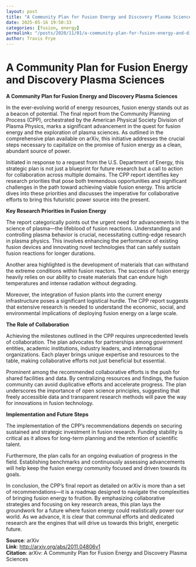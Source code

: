 ```yaml
---
layout: post
title: "A Community Plan for Fusion Energy and Discovery Plasma Sciences"
date: 2025-05-16 19:50:33
categories: [fusion, energy]
permalink: "/posts/2020/11/01/a-community-plan-for-fusion-energy-and-discovery-plasma-sciences/"
author: Travis Frye
---
```


# A Community Plan for Fusion Energy and Discovery Plasma Sciences

**A Community Plan for Fusion Energy and Discovery Plasma Sciences**

In the ever-evolving world of energy resources, fusion energy stands out as a beacon of potential. The final report from the Community Planning Process (CPP), orchestrated by the American Physical Society Division of Plasma Physics, marks a significant advancement in the quest for fusion energy and the exploration of plasma sciences. As outlined in the comprehensive plan available on arXiv, this initiative addresses the crucial steps necessary to capitalize on the promise of fusion energy as a clean, abundant source of power.

Initiated in response to a request from the U.S. Department of Energy, this strategic plan is not just a blueprint for future research but a call to action for collaboration across multiple domains. The CPP report identifies key research priorities that pose both tremendous opportunities and significant challenges in the path toward achieving viable fusion energy. This article dives into these priorities and discusses the imperative for collaborative efforts to bring this futuristic power source into the present.

**Key Research Priorities in Fusion Energy**

The report categorically points out the urgent need for advancements in the science of plasma—the lifeblood of fusion reactions. Understanding and controlling plasma behavior is crucial, necessitating cutting-edge research in plasma physics. This involves enhancing the performance of existing fusion devices and innovating novel technologies that can safely sustain fusion reactions for longer durations.

Another area highlighted is the development of materials that can withstand the extreme conditions within fusion reactors. The success of fusion energy heavily relies on our ability to create materials that can endure high temperatures and intense radiation without degrading.

Moreover, the integration of fusion plants into the current energy infrastructure poses a significant logistical hurdle. The CPP report suggests that extensive research is needed to understand the economic, social, and environmental implications of deploying fusion energy on a large scale.

**The Role of Collaboration**

Achieving the milestones outlined in the CPP requires unprecedented levels of collaboration. The plan advocates for partnerships among government entities, academic institutions, industry leaders, and international organizations. Each player brings unique expertise and resources to the table, making collaborative efforts not just beneficial but essential.

Prominent among the recommended collaborative efforts is the push for shared facilities and data. By centralizing resources and findings, the fusion community can avoid duplicative efforts and accelerate progress. The plan underscores the importance of open science principles, suggesting that freely accessible data and transparent research methods will pave the way for innovations in fusion technology.

**Implementation and Future Steps**

The implementation of the CPP’s recommendations depends on securing sustained and strategic investment in fusion research. Funding stability is critical as it allows for long-term planning and the retention of scientific talent.

Furthermore, the plan calls for an ongoing evaluation of progress in the field. Establishing benchmarks and continuously assessing advancements will help keep the fusion energy community focused and driven towards its goals.

In conclusion, the CPP’s final report as detailed on arXiv is more than a set of recommendations—it is a roadmap designed to navigate the complexities of bringing fusion energy to fruition. By emphasizing collaborative strategies and focusing on key research areas, this plan lays the groundwork for a future where fusion energy could realistically power our world. As we advance, it is clear that communal efforts and dedicated research are the engines that will drive us towards this bright, energetic future.

**Source**: arXiv  
**Link**: http://arxiv.org/abs/2011.04806v1  
**Citation**: arXiv: A Community Plan for Fusion Energy and Discovery Plasma Sciences
